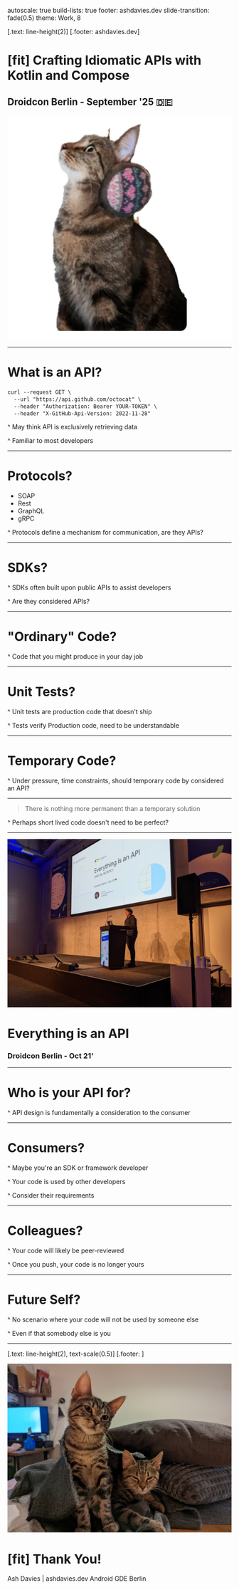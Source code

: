 autoscale: true
build-lists: true
footer: ashdavies.dev
slide-transition: fade(0.5)
theme: Work, 8

[.text: line-height(2)]
[.footer: ashdavies.dev]

# [fit] Crafting Idiomatic APIs with Kotlin and Compose

## Droidcon Berlin - September '25 🇩🇪

![inline right](kotti-sticker.webp)

---

# What is an API?

```shell
curl --request GET \
  --url "https://api.github.com/octocat" \
  --header "Authorization: Bearer YOUR-TOKEN" \
  --header "X-GitHub-Api-Version: 2022-11-28"
```

^ May think API is exclusively retrieving data

^ Familiar to most developers

---

# Protocols?

- SOAP
- Rest
- GraphQL
- gRPC

^ Protocols define a mechanism for communication, are they APIs?

---

# SDKs?

^ SDKs often built upon public APIs to assist developers

^ Are they considered APIs?

---

# "Ordinary" Code?

^ Code that you might produce in your day job

---

# Unit Tests?

^ Unit tests are production code that doesn't ship

^ Tests verify Production code, need to be understandable

---

# Temporary Code?

^ Under pressure, time constraints, should temporary code by considered an API?

---

> There is nothing more permanent than a temporary solution

^ Perhaps short lived code doesn't need to be perfect?

---

![](everything-is-an-api.jpeg)

# Everything is an API
### Droidcon Berlin - Oct 21'

---

# Who is your API for?

^ API design is fundamentally a consideration to the consumer

---

# Consumers?

^ Maybe you're an SDK or framework developer

^ Your code is used by other developers

^ Consider their requirements

---

# Colleagues?

^ Your code will likely be peer-reviewed

^ Once you push, your code is no longer yours

---

# Future Self?

^ No scenario where your code will not be used by someone else

^ Even if that somebody else is you

---

[.text: line-height(2), text-scale(0.5)]
[.footer: ]

![right](kotti-py-sleepy.jpeg)

# [fit] Thank You!

Ash Davies | ashdavies.dev
Android GDE Berlin
